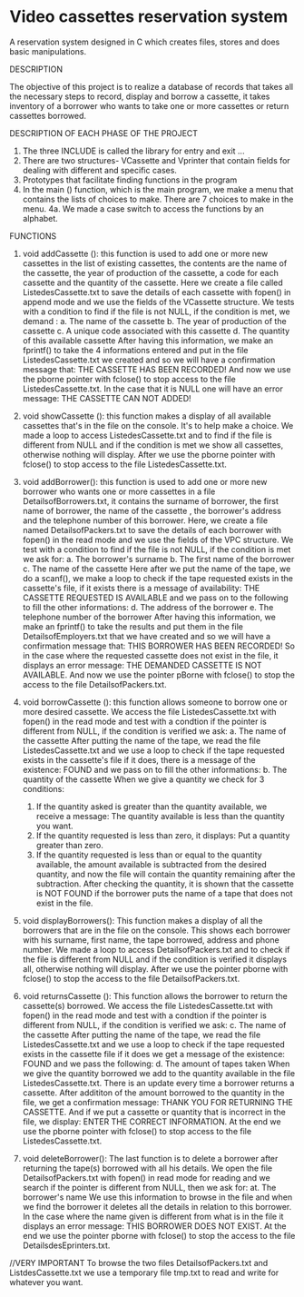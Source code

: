 # Video cassettes reservation system 

A reservation system designed in C which creates files, stores and does basic manipulations. 

DESCRIPTION

The objective of this project is to realize a database of records that takes all the necessary steps to record, display and borrow a cassette, it takes inventory of a borrower who wants to take one or more cassettes or return cassettes borrowed.

DESCRIPTION OF EACH PHASE OF THE PROJECT
 
   1. The three INCLUDE is called the library for entry and exit ...
   2. There are two structures- VCassette and Vprinter that contain fields for dealing with different and specific cases.
   3. Prototypes that facilitate finding functions in the program
   4. In the main () function, which is the main program, we make a menu that contains the lists of choices to make. There are 7 choices to make in the menu.
   4a. We made a case switch to access the functions by an alphabet.

FUNCTIONS

1. void addCassette (): this function is used to add one or more new cassettes in the list of existing cassettes, the contents are the name of the cassette, the year of production of the cassette, a code for each cassette and the quantity of the cassette.
Here we create a file called ListedesCassette.txt to save the details of each cassette with fopen() in append mode and we use the fields of the VCassette structure.
We tests with a condition to find if the file is not NULL, if the condition is met, we demand :
    a. The name of the cassette
    b. The year of production of the cassette
    c. A unique code associated with this cassette
    d. The quantity of this available cassette
After having this information, we make an fprintf() to take the 4 informations entered and put in the file ListedesCassette.txt we created and so we will have a confirmation message that: THE CASSETTE HAS BEEN RECORDED! And now we use the pborne pointer with fclose() to stop access to the file ListedesCassette.txt. In the case that it is NULL one will have an error message: THE CASSETTE CAN NOT ADDED!

2. void showCassette (): this function makes a display of all available cassettes that's in the file on the console. It's to help make a choice. We made a loop to access ListedesCassette.txt and to find if the file is different from NULL and if the condition is met we show all cassettes, otherwise nothing will display. After we use the pborne pointer with fclose() to stop access to the file ListedesCassette.txt.

3. void addBorrower(): this function is used to add one or more new borrower who wants one or more cassettes in a file DetailsofBorrowers.txt, it contains the surname of borrower, the first name of borrower, the name of the cassette , the borrower's address and the telephone number of this borrower.
Here, we create a file named DetailsofPackers.txt to save the details of each borrower with fopen() in the read mode and we use the fields of the VPC structure.
We test with a condition to find if the file is not NULL, if the condition is met we ask for:
    a. The borrower's surname
    b. The first name of the borrower
    c. The name of the cassette
Here after we put the name of the tape, we do a scanf(), we make a loop to check if the tape requested exists in the cassette's file, if it exists there is a message of availability: THE CASSETTE REQUESTED IS AVAILABLE and we pass on to the following to fill the other informations:
    d. The address of the borrower
    e. The telephone number of the borrower
After having this information, we make an fprintf() to take the results and put them in the file DetailsofEmployers.txt that we have created and so we will have a confirmation message that: THIS BORROWER HAS BEEN RECORDED! So in the case where the requested cassette does not exist in the file, it displays an error message: THE DEMANDED CASSETTE IS NOT AVAILABLE.
And now we use the pointer pBorne with fclose() to stop the access to the file DetailsofPackers.txt.

4. void borrowCassette (): this function allows someone to borrow one or more desired cassette.
We access the file ListedesCassette.txt with fopen() in the read mode and test with a condtion if the pointer is different from NULL, if the condition is verified we ask:
    a. The name of the cassette
After putting the name of the tape, we read the file ListedesCassette.txt and we use a loop to check if the tape requested exists in the cassette's file if it does, there is a message of the existence: FOUND and we pass on to fill the other informations:
    b. The quantity of the cassette
When we give a quantity we check for 3 conditions:
    1. If the quantity asked is greater than the quantity available, we receive a message: The quantity available is less than the quantity you want.
    2. If the quantity requested is less than zero, it displays: Put a quantity greater than zero.
    3. If the quantity requested is less than or equal to the quantity available, the amount available is subtracted from the desired quantity, and now the file will contain the quantity remaining after the subtraction.
After checking the quantity, it is shown that the cassette is NOT FOUND if the borrower puts the name of a tape that does not exist in the file.

5. void displayBorrowers(): This function makes a display of all the borrowers that are in the file on the console. This shows each borrower with his surname, first name, the tape borrowed, address and phone number. We made a loop to access DetailsofPackers.txt and to check if the file is different from NULL and if the condition is verified it displays all, otherwise nothing will display. After we use the pointer pborne with fclose() to stop the access to the file DetailsofPackers.txt.
    
6. void returnsCassette (): This function allows the borrower to return the cassette(s) borrowed.
We access the file ListedesCassette.txt with fopen() in the read mode and test with a condtion if the pointer is different from NULL, if the condition is verified we ask:
    c. The name of the cassette
After putting the name of the tape, we read the file ListedesCassette.txt and we use a loop to check if the tape requested exists in the cassette file if it does we get a message of the existence: FOUND and we pass the following:
    d. The amount of tapes taken
When we give the quantity borrowed we add to the quantity available in the file ListedesCassette.txt. There is an update every time a borrower returns a cassette.
After addititon of the amount borrowed to the quantity in the file, we get a confirmation message: THANK YOU FOR RETURNING THE CASSETTE. And if we put a cassette or quantity that is incorrect in the file, we display: ENTER THE CORRECT INFORMATION. At the end we use the pborne pointer with fclose() to stop access to the file ListedesCassette.txt.

7. void deleteBorrower(): The last function is to delete a borrower after returning the tape(s) borrowed with all his details. We open the file DetailsofPackers.txt with fopen() in read mode for reading and we search if the pointer is different from NULL, then we ask for:
    at. The borrower's name
We use this information to browse in the file and when we find the borrower it deletes all the details in relation to this borrower.
In the case where the name given is different from what is in the file it displays an error message: THIS BORROWER DOES NOT EXIST.
 At the end we use the pointer pborne with fclose() to stop the access to the file DetailsdesEprinters.txt.
 
 //VERY IMPORTANT
To browse the two files DetailsofPackers.txt and ListdesCassette.txt we use a temporary file tmp.txt to read and write for whatever you want.
